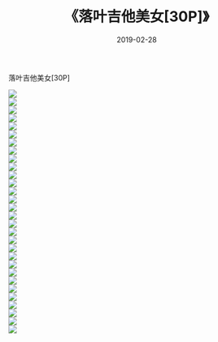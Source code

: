 ﻿---
layout: post
title:  《落叶吉他美女[30P]》
date:   2019-02-28
img: http://pic.660000.xyz/1:/性感/2019/落叶吉他美女[30P]/000.jpg
categories: [美女, 清纯, 唯美]
---

落叶吉他美女[30P]

  ![](http://pic.660000.xyz/1:/性感/2019/落叶吉他美女[30P]/001.jpg) <br> ![](http://pic.660000.xyz/1:/性感/2019/落叶吉他美女[30P]/002.jpg) <br> ![](http://pic.660000.xyz/1:/性感/2019/落叶吉他美女[30P]/003.jpg) <br> ![](http://pic.660000.xyz/1:/性感/2019/落叶吉他美女[30P]/004.jpg) <br> ![](http://pic.660000.xyz/1:/性感/2019/落叶吉他美女[30P]/005.jpg) <br> ![](http://pic.660000.xyz/1:/性感/2019/落叶吉他美女[30P]/006.jpg) <br> ![](http://pic.660000.xyz/1:/性感/2019/落叶吉他美女[30P]/007.jpg) <br> ![](http://pic.660000.xyz/1:/性感/2019/落叶吉他美女[30P]/008.jpg) <br> ![](http://pic.660000.xyz/1:/性感/2019/落叶吉他美女[30P]/009.jpg) <br> ![](http://pic.660000.xyz/1:/性感/2019/落叶吉他美女[30P]/010.jpg) <br> ![](http://pic.660000.xyz/1:/性感/2019/落叶吉他美女[30P]/011.jpg) <br> ![](http://pic.660000.xyz/1:/性感/2019/落叶吉他美女[30P]/012.jpg) <br> ![](http://pic.660000.xyz/1:/性感/2019/落叶吉他美女[30P]/013.jpg) <br> ![](http://pic.660000.xyz/1:/性感/2019/落叶吉他美女[30P]/014.jpg) <br> ![](http://pic.660000.xyz/1:/性感/2019/落叶吉他美女[30P]/015.jpg) <br> ![](http://pic.660000.xyz/1:/性感/2019/落叶吉他美女[30P]/016.jpg) <br> ![](http://pic.660000.xyz/1:/性感/2019/落叶吉他美女[30P]/017.jpg) <br> ![](http://pic.660000.xyz/1:/性感/2019/落叶吉他美女[30P]/018.jpg) <br> ![](http://pic.660000.xyz/1:/性感/2019/落叶吉他美女[30P]/019.jpg) <br> ![](http://pic.660000.xyz/1:/性感/2019/落叶吉他美女[30P]/020.jpg) <br> ![](http://pic.660000.xyz/1:/性感/2019/落叶吉他美女[30P]/021.jpg) <br> ![](http://pic.660000.xyz/1:/性感/2019/落叶吉他美女[30P]/022.jpg) <br> ![](http://pic.660000.xyz/1:/性感/2019/落叶吉他美女[30P]/023.jpg) <br> ![](http://pic.660000.xyz/1:/性感/2019/落叶吉他美女[30P]/024.jpg) <br> ![](http://pic.660000.xyz/1:/性感/2019/落叶吉他美女[30P]/025.jpg) <br> ![](http://pic.660000.xyz/1:/性感/2019/落叶吉他美女[30P]/026.jpg) <br> ![](http://pic.660000.xyz/1:/性感/2019/落叶吉他美女[30P]/027.jpg) <br> ![](http://pic.660000.xyz/1:/性感/2019/落叶吉他美女[30P]/028.jpg) <br> ![](http://pic.660000.xyz/1:/性感/2019/落叶吉他美女[30P]/029.jpg) <br> ![](http://pic.660000.xyz/1:/性感/2019/落叶吉他美女[30P]/030.jpg) <br>